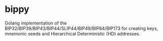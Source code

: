 # bippy
Golang implementation of the BIP32/BIP39/BIP43/BIP44/SLIP44/BIP49/BIP84/BIP173 for creating keys, mnemonic seeds and Hierarchical Deterministic (HD) addresses.

